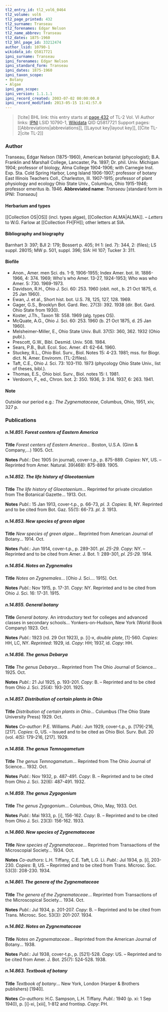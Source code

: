 ```yaml
---
tl2_entry_id: tl2_vol6_0464
tl2_volume: vol6
tl2_page_printed: 432
tl2_surname: Transeau
tl2_forenames: Edgar Nelson
tl2_name_abbrev: Transeau
tl2_dates: 1875-1960
tl2_bhl_page_id: 33212474
author_lsid: 10790-1
wikidata_id: Q5817721
ipni_surname: Transeau
ipni_forenames: Edgar Nelson
ipni_standard_form: Transeau
ipni_dates: 1875-1960
ipni_taxon_scope: 
- Botany
- Algae
ipni_geo_scope: 
ipni_version: 1.1.1.1
ipni_record_created: 2003-07-02 00:00:00.0
ipni_record_modified: 2013-05-15 11:41:57.0
---
```


> [!cite] BHL link: this entry starts at [page 432](https://www.biodiversitylibrary.org/page/33212474) of TL-2 Vol. VI
> Author links: [IPNI](https://www.ipni.org/a/10790-1) LSID 10790-1, [Wikidata](https://www.wikidata.org/wiki/Q5817721) QID Q5817721
> Support pages: [[Abbreviations|abbreviations]], [[Layout key|layout key]], [[Cite TL-2|cite TL-2]]

### Author

Transeau, Edgar Nelson (1875-1960), American botanist (phycologist); B.A. Franklin and Marshall College, Lancaster, Pa. 1897; Dr. phil. Univ. Michigan 1904; professor of biology, Alma College 1904-1906; with Carnegie Inst. Exp. Sta. Cold Spring Harbor, Long Island 1906-1907; professor of botany East Illinois Teachers Coll., Charleston, Ill. 1907-1915; professor of plant physiology and ecology Ohio State Univ., Columbus, Ohio 1915-1946; professor emeritus ib. 1946. 
**Abbreviated name**: *Transeau* \[standard form in IPNI: *Transeau*\]

#### Herbarium and types

[[Collection OS|OS]] (incl. types algae), [[Collection ALMA|ALMA]]. – *Letters* to W.G. Farlow at [[Collection FH|FH]]; other letters at SIA.

#### Bibliography and biography

Barnhart 3: 397; BJI 2: 179; Bossert p. 405; IH 1: (ed. 7): 344, 2: (files); LS suppl. 28015; MW p. 501, suppl. 396; SIA: HI 107; Tucker 3: 311.

#### Biofile

- Anon., Amer. men Sci. ds. 1-9, 1906-1955; Index Amer. bot. lit. 1886-1966, 4: 374. 1969; Who's who Amer. 13-27, 1924-1953; Who was who Amer. 5: 730. 1969-1973.
- Davidson, R.H., Ohio J. Sci. 60: 253. 1960 (obit. not., b. 21 Oct 1875, d. 25 Jan 1960).
- Ewan, J. et al., Short hist. bot. U.S. 78, 125, 127, 128. 1969.
- Gager, G.S., Brooklyn Bot. Gard. Rec. 27(3): 392. 1938 (dir. Bot. Gard. Ohio State from 1930).
- Koster, J.Th., Taxon 18: 558. 1969 (alg. types OS).
- McQuate, A.G., Ohio J. Sci. 60: 253. 1960 (b. 21 Oct 1875, d. 25 Jan 1960).
- Melsheimer-Miller, E., Ohio State Univ. Bull. 37(5): 360, 362. 1932 (Ohio publ.).
- Prescott, G.W., Bibl. Desmid. Univ. 508. 1984.
- Sears, P.B., Bull. Ecol. Soc. Amer. 41: 62-64. 1960.
- Stuckey, R.L., Ohio Biol. Surv., Biol. Notes 15: 4-23. 1981; mss. for Biogr. dict. N. Amer. Environm. (TL-2/files).
- Taft, C.E., Ohio J. Sci. 73: 103-110. 1973 (phycology Ohio State Univ., list of theses, bibl.).
- Thomas, E.S., Ohio biol. Surv., Biol. notes 15: I. 1981.
- Verdoorn, F., ed., Chron. bot. 2: 350. 1936, 3: 314. 1937, 6: 263. 1941.

#### Note

Outside our period e.g.: *The Zygnemataceae*, Columbus, Ohio, 1951, xiv, 327 p.

### Publications

##### n.14.851. Forest centers of Eastern America

**Title**
*Forest centers of Eastern America*... Boston, U.S.A. (Ginn & Company,...) 1905. Oct.

**Notes**
*Publ*.: Dec 1905 (in journal), cover-t.p., p. 875-889. *Copies*: NY, US. – Reprinted from Amer. Natural. 39(468): 875-889. 1905.

##### n.14.852. The life history of Gloeotaenium

**Title**
*The life history of Gloeotaenium*... Reprinted for private circulation from The Botanical Gazette... 1913. Oct.

**Notes**
*Publ*.: 15 Jan 1913, cover-t.p., p. 66-73, *pl. 3. Copies*: B, NY. Reprinted and to be cited from Bot. Gaz. 55(1): 66-73. *pl. 3.* 1913.

##### n.14.853. New species of green algae

**Title**
*New species of green algae*... Reprinted from American Journal of Botany... 1914. Oct.

**Notes**
*Publ*.: Jun 1914, cover-t.p., p. 289-301. *pl. 25-29. Copy*: NY. – Reprinted and to be cited from Amer. J. Bot. 1: 289-301, *pl. 25-29.* 1914.

##### n.14.854. Notes on Zygnemales

**Title**
*Notes on Zygnemales*... \[Ohio J. Sci.... 1915\]. Oct.

**Notes**
*Publ*.: Nov 1915, p. 17-31. *Copy*: NY. Reprinted and to be cited from Ohio J. Sci. 16: 17-31. 1915.

##### n.14.855. General botany

**Title**
*General botany*. An introductory text for colleges and advanced classes in secondary schools... Yonkers-on-Hudson, New York (World Book Company) 1923. Oct.

**Notes**
*Publ*.: 1923 (rd. 29 Oct 1923), p. \[i\]-x, *double plate*, \[1\]-560. *Copies*: HH, LC, NY.
*Reprinted*: 1929, id. *Copy*: HH; 1937, id. *Copy*: HH.

##### n.14.856. The genus Debarya

**Title**
*The genus Debarya*... Reprinted from The Ohio Journal of Science... 1925. Oct.

**Notes**
*Publ*.: 21 Jul 1925, p. 193-201. *Copy*: B. – Reprinted and to be cited from Ohio J. Sci. 25(4): 193-201. 1925.

##### n.14.857. Distribution of certain plants in Ohio

**Title**
*Distribution of certain plants in Ohio*... Columbus (The Ohio State University Press) 1929. Oct.

**Notes**
*Co-author*: P.E. Williams.
*Publ*.: Jun 1929, cover-t.p., p. \[179\]-216, \[217\]. *Copies*: G, US. – Issued and to be cited as Ohio Biol. Surv. Bull. 20 (vol. 4(5): 179-216, \[217\]. 1929.

##### n.14.858. The genus Temnogametum

**Title**
*The genus Temnogametum*... Reprinted from The Ohio Journal of Science... 1932. Oct.

**Notes**
*Publ*.: Nov 1932, p. 487-491. *Copy*: B. – Reprinted and to be cited from Ohio J. Sci. 32(6): 487-491. 1932.

##### n.14.859. The genus Zygogonium

**Title**
*The genus Zygogonium*... Columbus, Ohio, May, 1933. Oct.

**Notes**
*Publ*.: Mai 1933, p. \[i\], 156-162. *Copy*: B. – Reprinted and to be cited from Ohio J. Sci. 23(3): 156-162. 1933.

##### n.14.860. New species of Zygnemataceae

**Title**
*New species of Zygnemataceae*... Reprinted from Transactions of the Microscopial Society... 1934. Oct.

**Notes**
*Co-authors*: L.H. Tiffany, C.E. Taft, L.G. Li.
*Publ*.: Jul 1934, p. \[i\], 203-230. *Copies*: B, US. – Reprinted and to be cited from Trans. Microsc. Soc. 53(3): 208-230. 1934.

##### n.14.861. The genera of the Zygnemataceae

**Title**
*The genera of the Zygnemataceae*... Reprinted from Transactions of the Microscopical Society... 1934. Oct.

**Notes**
*Publ*.: Jul 1934, p. 201-207. *Copy*: B. – Reprinted and to be cited from Trans. Microsc. Soc. 53(3): 201-207. 1934.

##### n.14.862. Notes on Zygnemataceae

**Title**
*Notes on Zygnemataceae*... Reprinted from the American Journal of Botany... 1938.

**Notes**
*Publ*.: Jul 1938, cover-t.p., p. \[521\]-528. *Copy*: US. – Reprinted and to be cited from Amer. J. Bot. 25(7): 524-528. 1938.

##### n.14.863. Textbook of botany

**Title**
*Textbook of botany*... New York, London (Harper & Brothers publishers) \[1940\].

**Notes**
*Co-authors*: H.C. Sampson, L.H. Tiffany.
*Publ*.: 1940 (p. xi: 1 Sep 1940), p. \[i\]-xi, \[xiii\], 1-812 and frontisp. *Copy*: PH.

